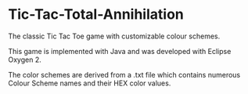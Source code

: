 # Tic-Tac-Total-Annihilation
The classic Tic Tac Toe game with customizable colour schemes.

This game is implemented with Java and was developed with Eclipse Oxygen 2.

The color schemes are derived from a .txt file which contains numerous Colour Scheme names and their HEX color values.
